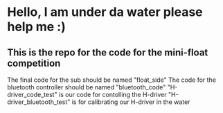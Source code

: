 # Hello, I am under da water please help me :)
## This is the repo for the code for the mini-float competition
The final code for the sub should be named "float_side"
The code for the bluetooth controller should be named "bluetooth_code"
"H-driver_code_test" is our code for contolling the H-driver
"H-driver_bluetooth_test" is for calibrating our H-driver in the water